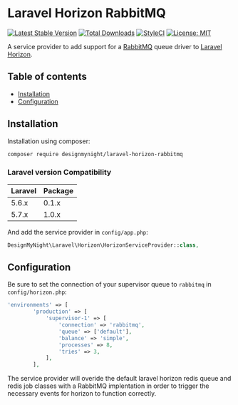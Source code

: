 Laravel Horizon RabbitMQ
===============

[![Latest Stable Version](http://img.shields.io/github/release/designmynight/laravel-horizon-rabbitmq.svg)](https://packagist.org/packages/designmynight/laravel-horizon-rabbitmq) [![Total Downloads](http://img.shields.io/packagist/dm/designmynight/laravel-horizon-rabbitmq.svg)](https://packagist.org/packages/designmynight/laravel-horizon-rabbitmq)
[![StyleCI](https://github.styleci.io/repos/147424037/shield?branch=master)](https://github.styleci.io/repos/147424037)
[![License: MIT](https://img.shields.io/badge/License-MIT-yellow.svg)](https://opensource.org/licenses/MIT)

A service provider to add support for a [RabbitMQ](https://github.com/vyuldashev/laravel-queue-rabbitmq) queue driver to [Laravel Horizon](https://github.com/laravel/horizon).

Table of contents
-----------------
* [Installation](#installation)
* [Configuration](#configuration)

Installation
------------

Installation using composer:

```sh
composer require designmynight/laravel-horizon-rabbitmq
```

### Laravel version Compatibility

 Laravel  | Package |
:---------|:--------|
 5.6.x    | 0.1.x   |
 5.7.x    | 1.0.x   |

And add the service provider in `config/app.php`:

```php
DesignMyNight\Laravel\Horizon\HorizonServiceProvider::class,
```

Configuration
------------

Be sure to set the connection of your supervisor queue to `rabbitmq` in `config/horizon.php`:

```php
'environments' => [
        'production' => [
            'supervisor-1' => [
                'connection' => 'rabbitmq',
                'queue' => ['default'],
                'balance' => 'simple',
                'processes' => 8,
                'tries' => 3,
            ],
        ],
```


The service provider will overide the default laravel horizon redis queue and redis job classes with a RabbitMQ implentation in order to trigger the necessary events for horizon to function correctly.
